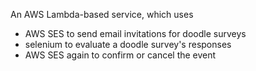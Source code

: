An AWS Lambda-based service, which uses

- AWS SES to send email invitations for doodle surveys
- selenium to evaluate a doodle survey's responses
- AWS SES again to confirm or cancel the event

